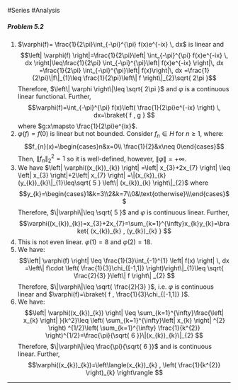 
#Series #Analysis 
##### Problem 5.2
1. $\varphi(f)= \frac{1}{2\pi}\int_{-\pi}^{\pi} f(x)e^{-ix} \, dx$ is linear and $$\left| \varphi(f) \right|=\frac{1}{2\pi}\left| \int_{-\pi}^{\pi} f(x)e^{-ix} \, dx  \right|\leq\frac{1}{2\pi} \int_{-\pi}^{\pi}\left| f(x)e^{-ix} \right|\, dx =\frac{1}{2\pi} \int_{-\pi}^{\pi}\left| f(x)\right|\, dx =\frac{1}{2\pi}\|f\|_{1}\leq \frac{1}{2\pi}\left\| f \right\|_{2}\sqrt{ 2\pi }$$Therefore, $\left\| \varphi \right\|\leq \sqrt{ 2\pi }$ and $\varphi$ is a continuous linear functional. Further, $$\varphi(f)=\int_{-\pi}^{\pi} f(x)\left( \frac{1}{2\pi}e^{-ix} \right) \, dx=\braket{ f , g }  $$where $g:x\mapsto \frac{1}{2\pi}e^{ix}$.
2. $\varphi(f)=f(0)$ is linear but not bounded. Consider $f_{n}\in H$ for $n\geq 1$, where: $$f_{n}(x)=\begin{cases}n&x=0\\ \frac{1}{2}&x\neq 0\end{cases}$$Then, $\|f_{n}\|_{2}^2=1$ so it is well-defined, however, $\|\varphi\|=+\infty$. 
3. We have $\left| \varphi((x_{k})_{k}) \right| =\left| x_{3}+2x_{7} \right| \leq \left| x_{3} \right|+2\left| x_{7} \right|  =\|(x_{k})_{k}(y_{k})_{k}\|_{1}\leq\sqrt{ 5 } \left\| (x_{k})_{k} \right\|_{2}$ where $$y_{k}=\begin{cases}1&k=3\\2&k=7\\0&\text{otherwise}\\\end{cases}$$Therefore, $\|\varphi\|\leq \sqrt{ 5 }$ and $\varphi$ is continuous linear. Further, $$\varphi((x_{k})_{k})=x_{3}+2x_{7}=\sum_{k=1}^{\infty}x_{k}y_{k}=\braket{ (x_{k})_{k} , (y_{k})_{k} } $$
4. This is not even linear. $\varphi(1)=8$ and $\varphi(2)=18$.
5. We have: $$\left| \varphi(f) \right| \leq \frac{1}{3}\int_{-1}^{1} \left| f(x) \right|  \, dx =\left\| f\cdot \left( \frac{1}{3}\chi_{[-1,1]}  \right)\right\|_{1}\leq \sqrt{ \frac{2}{3} }\left\| f \right\| _{2} $$Therefore, $\|\varphi\|\leq \sqrt{ \frac{2}{3} }$, i.e. $\varphi$ is continuous linear and $\varphi(f)=\braket{ f , \frac{1}{3}\chi_{[-1,1]} }$.
6. We have: $$\left| \varphi((x_{k})_{k}) \right| \leq \sum_{k=1}^{\infty}\frac{\left| x_{k} \right| }{k^2}\leq \left( \sum_{k=1}^{\infty}\left| x_{k} \right| ^{2} \right) ^{1/2}\left( \sum_{k=1}^{\infty} \frac{1}{k^{2}} \right)^{1/2}=\frac{\pi}{\sqrt{ 6 }}\|(x_{k})_{k}\|_{2} $$Therefore, $\|\varphi\|\leq \frac{\pi}{\sqrt{ 6 }}$ and is continuous linear. Further, $$\varphi((x_{k})_{k})=\left\langle(x_{k})_{k} , \left( \frac{1}{k^{2}} \right)_{k} \right\rangle $$
---
